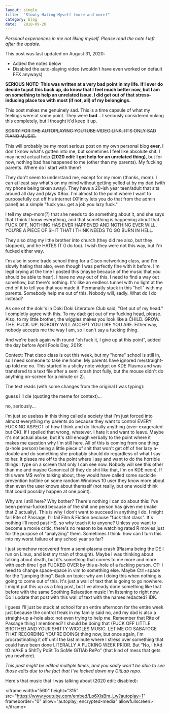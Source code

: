 ```yaml
---
layout: single
title:  "Slowly Hating Myself (more and more)"
category: blog
date:   2018-09-20
---
```


*Personal experiences in me not liking myself. Please read the note I left after the update.*



This post was last updated on August 31, 2020:

 - Added the notes below
 - Disabled the auto-playing video (wouldn't have even worked on default FFX anyways)

**SERIOUS NOTE: This was written at a very bad point in my life. If I ever do decide to put this back up, do know that I feel much better now, but I am on something to help an unrelated issue. I did get out of that stress-inducing place too with most (if not, all) of my belongings.**

This post makes me genuinely sad. This is a time capsule of what my feelings were at some point. They were **bad**... I seriously considered nuking this completely, but I thought it'd keep it up.

~~SORRY FOR THE AUTOPLAYING YOUTUBE VIDEO LINK. IT'S ONLY SAD PIANO MUSIC.~~

This will probably be my most serious post on my own personal blog **ever.** I don't know what's gotten into me, but sometimes I feel like absolute shit. I may need actual help **(2020 edit: I got help for an unrelated thing)**, but for now, nothing bad has happened to me (other than my parents). My fucking parents. Where do I start with them?

They don't seem to understand me, except for my mom (thanks, mom). I can at least say what's on my mind without getting yelled at by my dad (with my phone being taken away). They have a 20-ish year teen/adult that sits around all day and plays XBox. I'm almost to the point where I want to purposefully cut off his internet (XFinity lets you do that from the admin panel) as a simple "fuck you. get a job you lazy fuck."

I tell my step-mom(?) that she needs to do something about it, and she says that I think I know everything, and that something is happening about that. FUCK OFF, NOTHING HAS EVER HAPPENED AND NOTHING EVER WILL. YOU'RE A PIECE OF SHIT THAT I THINK NEEDS TO GO BURN IN HELL. 

They also drag my little brother into church (they did me also, but they stopped), and he HATES IT (I do too). I wish they were not this way, but I'm fucked either way.

I'm also in some trade school thing for a Cisco networking class, and I'm slowly hating that also, even though I was perfectly fine with it before. I'm legit crying at the time I posted this (maybe because of the music that you should be able to hear). I have no way out of this. I need to find a way out somehow, but there's nothing. It's like an endless tunnel with no light at the end of it to tell you that you made it. Permanatly stuck in this "hell" with my parents. Somebody help me out of this. Nobody will, sadly. What do I do instead?

As one of the doki's in Doki Doki Literature Club said, "Get out of my head." I completly agree with this. To my dad: get out of my fucking head, please. Also, to my little brother, the wiggles makes you look like a CHILD. GROW. THE. FUCK. UP. NOBODY WILL ACCEPT YOU LIKE YOU ARE. Either way, nobody accepts me the way I am, so I can't say a fucking thing.

And we're back again with round "oh fuck it, I give up at this point", added the day before April Fools Day, 2019:

Context: That cisco class is out this week, but my "home" school is still in, so I need someone to take me home. My parents have ignored me/straight-up told me no. This started in a sticky note widget on KDE Plasma and was transfered to a text file after a semi crash (not fully, but the mouse didn't do anything on-screen for a minute or 2).

The text reads (with some changes from the original I was typing):

guess i'll die (quoting the meme for context)...

no, seriously...

i'm just so uselsss in this thing called a society that I'm just forced into almost everything my parents do because they want to control EVERY FUCKING ASPECT of how I think and do literally anything (over-exagerated but OK). If I spelled that wrong, whatever. I hate it and want to leave. Maybe it's not actual abuse, but it's still enough verbally to the point where it makes me question why I'm still here. All of this is coming from one thing: (a-hole person) being a little piece of shit that won't get off of her lazy a-double and do something she probably should do regardless of what I say to her. It pisses me off to the point where I say and want to do the horrible things I type on a screen that only I can see now. Nobody will see this other than me and maybe Canonical (if they do shit like that, I'm on KDE neon). If this were M$ we're talking about, they would have called some sucicide prevention hotline on some random Windows 10 user they know more about than even the user knows about themself (not really, but one would think that could possibly happen at one point). 

Why am I still here? Why bother? There's nothing I can do about this: I've been perma-fucked because of the shit one person has given me (make that 2 actually). This is why I don't want to succeed in anything I do. I might fail Rite of Passage, I'll fail Film & Fiction because "fuck that class". It's nothing I'll need past HS, so why teach it to anyone? Unless you want to become a movie critic, there's no reason to be watching rated R movies just for the purpose of "analyzing" them. Sometimes I think: how can I turn this into my worst failure of any school year so far?

I just somehow recovered from a semi-plasma crash (Plasma being the DE I run on Linux, and lost my train of thought). Maybe I was thinking about talking about death, but it's something that comes to me more and more with each time I get FUCKED OVER by this a-hole of a fucking person. OT: I need to change space-space in vim to something else. Maybe Ctrl+space for the "jumping thing". Back on topic: why am I doing this when nothing is going to come out of this. It's just a wall of text that is going to go nowhere. I might put this up as a blog post, but I've already done something like that before with the same Soothing Relaxation music I'm listening to right now. Do I update that post with this wall of text with the names redacted? IDK.

I guess I'll just be stuck at school for an entire afternoon for the entire week just because the control freak in my family said no, and my dad is also a straight-up a-hole also: not even trying to help me. Remember that Rite of Passage thing I mentioned? I should be doing that (FUCK OFF LITTLE BROTHER AND YOUR SHITTY WIGGLES MUSIC. LET ME GO SABATOGE THAT RECORDING YOU'RE DOING) thing now, but once again, I'm procrastinating it off until the last minute where I stress over something that could have been done LITERALLY A FUCKING WEEK PRIOR. But "No, I hAd tO mAkE a ShItTy PoSt To SoMe GiTlAb RePo" (that kind of mess that gets you nowhere). 

*This post might be edited multiple times, and you sadly won't be able to see those edits due to the fact that I've locked down my GitLab repo.*

Here's that music that I was talking about (2020 edit: disabled):

\<iframe width="560" height="315" src="https://www.youtube.com/embed/Lp6XlsBm_Lw?autoplay=1" frameborder="0" allow="autoplay; encrypted-media" allowfullscreen>\</iframe>
